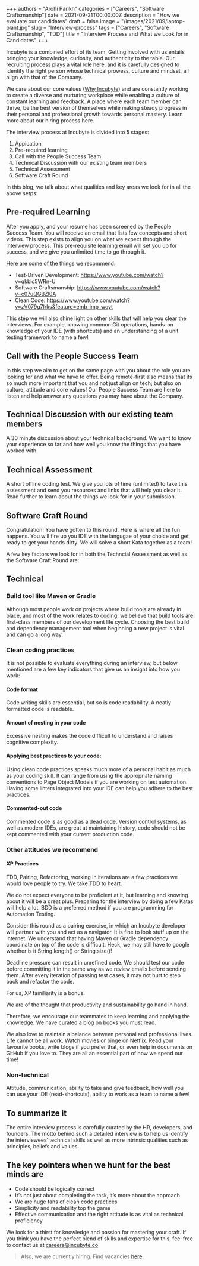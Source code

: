 +++
authors = "Arohi Parikh"
categories = ["Careers", "Software Craftsmanship"]
date = 2021-09-21T00:00:00Z
description = "How we evaluate our candidates"
draft = false
image = "/images/2021/09/laptop-plant.jpg"
slug = "Interview-process"
tags = ["Careers", "Software Craftsmanship", "TDD"]
title = "Interview Process and What we Look for in Candidates"
+++

Incubyte is a combined effort of its team. Getting involved with us entails bringing your knowledge, curiosity, and authenticity to the table. Our recruiting process plays a vital role here, and it is carefully designed to identify the right person whose technical prowess, culture and mindset, all align with that of the Company.

We care about our core values ([Why Incubyte](https://blog.incubyte.co/blog/why-incubyte/)) and are constantly working to create a diverse and nurturing workplace while enabling a culture of constant learning and feedback. A place where each team member can thrive, be the best version of themselves while making steady progress in their personal and professional growth towards personal mastery. Learn more about our hiring process here.

The interview process at Incubyte is divided into 5 stages:

1. Appication
2. Pre-required learning
3. Call with the People Success Team
4. Technical Discussion with our existing team members
5. Technical Assessment
6. Software Craft Round

In this blog, we talk about what qualities and key areas we look for in all the above setps:

## Pre-required Learning
After you apply, and your resume has been screened by the People Success Team. You will receive an email that lists few concepts and short videos. This step exists to align you on what we expect through the interview process. This pre-requisite learning email will set you up for success, and we give you unlimited time to go through it.

Here are some of the things we recommend: 
- Test-Driven Development: https://www.youtube.com/watch?v=qkblc5WRn-U
- Software Craftsmanship: https://www.youtube.com/watch?v=c07uQGBZl0A
- Clean Code: https://www.youtube.com/watch?v=zV079g7Irks&feature=emb_imp_woyt

This step we will also shine light on other skills that will help you clear the interviews. For example, knowing common Git operations, hands-on knowledge of your IDE (with shortcuts) and an understanding of a unit testing framework to name a few!

## Call with the People Success Team
In this step we aim to get on the same page with you about the role you are looking for and what we have to offer. Being remote-first also means that its so much more important that you and not just align on tech; but also on culture, attitude and core values! Our People Success Team are here to listen and help answer any questions you may have about the Company.

## Technical Discussion with our existing team members
A 30 minute discussion about your technical background. We want to know your experience so far and how well you know the things that you have worked with.

## Technical Assessment
A short offline coding test. We give you lots of time (unlimited) to take this assessment and send you resources and links that will help you clear it. Read further to learn about the things we look for in your submission.

## Software Craft Round
Congratulation! You have gotten to this round. Here is where all the fun happens. You will fire up you IDE with the langugae of your choice and get ready to get your hands dirty. We will solve a short Kata together as a team!

A few key factors we look for in both the Techncial Assessment as well as the Software Craft Round are:

## Technical

### Build tool like Maven or Gradle

Although most people work on projects where build tools are already in place, and most of the work relates to coding, we believe that build tools are first-class members of our development life cycle. Choosing the best build and dependency management tool when beginning a new project is vital and can go a long way.

### Clean coding practices

It is not possible to evaluate everything during an interview, but below mentioned are a few key indicators that give us an insight into how you work:

#### Code format

Code writing skills are essential, but so is code readability. A neatly formatted code is readable.

#### Amount of nesting in your code

Excessive nesting makes the code difficult to understand and raises cognitive complexity.

#### Applying best practices to your code:

Using clean code practices speaks much more of a personal habit as much as your coding skill. It can range from using the appropriate naming conventions to Page Object Models if you are working on test automation. Having some linters integrated into your IDE can help you adhere to the best practices.

#### Commented-out code

Commented code is as good as a dead code. Version control systems, as well as modern IDEs, are great at maintaining history, code should not be kept commented with your current production code.

### Other attitudes we recommend

#### XP Practices

TDD, Pairing, Refactoring, working in iterations are a few practices we would love people to try. We take TDD to heart.

We do not expect everyone to be proficient at it, but learning and knowing about it will be a great plus. Preparing for the interview by doing a few Katas will help a lot. BDD is a preferred method if you are programming for Automation Testing.

Consider this round as a pairing exercise, in which an Incubyte developer will partner with you and act as a navigator. It is fine to look stuff up on the internet. We understand that having Maven or Gradle dependency coordinate on top of the code is difficult.
Heck, we may still have to google whether is it String.length() or String.size()!

Deadline pressure can result in unrefined code.
We should test our code before committing it in the same way as we review emails before sending them. After every iteration of passing test cases, it may not hurt to step back and refactor the code.

For us, XP familiarity is a bonus.

We are of the thought that productivity and sustainability go hand in hand.

Therefore, we encourage our teammates to keep learning and applying the knowledge. We have curated a blog on books you must read.

We also love to maintain a balance between personal and professional lives.
Life cannot be all work. Watch movies or binge on Netflix. Read your favourite books, write blogs if you prefer that, or even help in documents on GitHub if you love to. They are all an essential part of how we spend our time!

### Non-technical
Attitude, communication, ability to take and give feedback, how well you can use your IDE (read-shortcuts), ability to work as a team to name a few!

## To summarize it

The entire interview process is carefully curated by the HR, developers, and founders.
The motto behind such a detailed interview is to help us identify the interviewees’ technical skills as well as more intrinsic qualities such as principles, beliefs and values.

## The key pointers when we hunt for the best minds are

- Code should be logically correct
- It’s not just about completing the task, it’s more about the approach
- We are huge fans of clean code practices
- Simplicity and readability top the game
- Effective communication and the right attitude is as vital as technical proficiency

We look for a thirst for knowledge and passion for mastering your craft. If you think you have the perfect blend of skills and expertise for this, feel free to contact us at careers@incubyte.co

> Also, we are currently hiring. Find vacancies [here](https://incubyte.co/careers).

